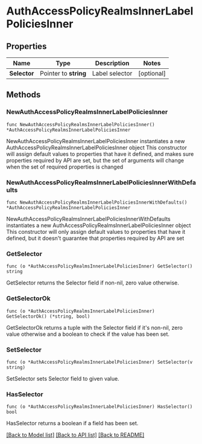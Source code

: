 # AuthAccessPolicyRealmsInnerLabelPoliciesInner

## Properties

Name | Type | Description | Notes
------------ | ------------- | ------------- | -------------
**Selector** | Pointer to **string** | Label selector | [optional] 

## Methods

### NewAuthAccessPolicyRealmsInnerLabelPoliciesInner

`func NewAuthAccessPolicyRealmsInnerLabelPoliciesInner() *AuthAccessPolicyRealmsInnerLabelPoliciesInner`

NewAuthAccessPolicyRealmsInnerLabelPoliciesInner instantiates a new AuthAccessPolicyRealmsInnerLabelPoliciesInner object
This constructor will assign default values to properties that have it defined,
and makes sure properties required by API are set, but the set of arguments
will change when the set of required properties is changed

### NewAuthAccessPolicyRealmsInnerLabelPoliciesInnerWithDefaults

`func NewAuthAccessPolicyRealmsInnerLabelPoliciesInnerWithDefaults() *AuthAccessPolicyRealmsInnerLabelPoliciesInner`

NewAuthAccessPolicyRealmsInnerLabelPoliciesInnerWithDefaults instantiates a new AuthAccessPolicyRealmsInnerLabelPoliciesInner object
This constructor will only assign default values to properties that have it defined,
but it doesn't guarantee that properties required by API are set

### GetSelector

`func (o *AuthAccessPolicyRealmsInnerLabelPoliciesInner) GetSelector() string`

GetSelector returns the Selector field if non-nil, zero value otherwise.

### GetSelectorOk

`func (o *AuthAccessPolicyRealmsInnerLabelPoliciesInner) GetSelectorOk() (*string, bool)`

GetSelectorOk returns a tuple with the Selector field if it's non-nil, zero value otherwise
and a boolean to check if the value has been set.

### SetSelector

`func (o *AuthAccessPolicyRealmsInnerLabelPoliciesInner) SetSelector(v string)`

SetSelector sets Selector field to given value.

### HasSelector

`func (o *AuthAccessPolicyRealmsInnerLabelPoliciesInner) HasSelector() bool`

HasSelector returns a boolean if a field has been set.


[[Back to Model list]](../README.md#documentation-for-models) [[Back to API list]](../README.md#documentation-for-api-endpoints) [[Back to README]](../README.md)


